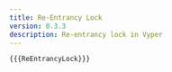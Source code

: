```yaml
---
title: Re-Entrancy Lock
version: 0.3.3
description: Re-entrancy lock in Vyper
---
```


```vyper
{{{ReEntrancyLock}}}
```

